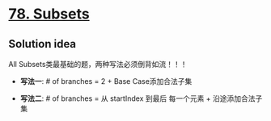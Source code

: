 # [78. Subsets](https://leetcode.com/problems/subsets/)

## Solution idea

All Subsets类最基础的题，两种写法必须倒背如流！！！

* **写法一**: # of branches = 2 + Base Case添加合法子集

* **写法二**: # of branches = 从 startIndex 到最后 每一个元素 + 沿途添加合法子集